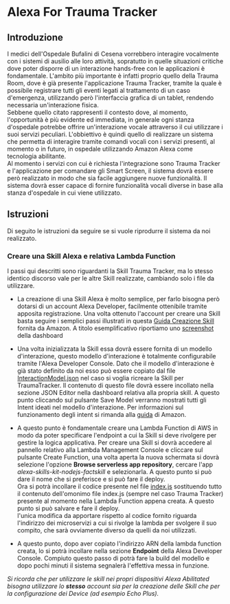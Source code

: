[logo]: https://github.com/DiegoPergolini/AlexaForTraumaTracker/tree/master/images/logo.png "Alexa For Trauma Tracker"
# Alexa For Trauma Tracker
## Introduzione
I medici dell'Ospedale Bufalini di Cesena vorrebbero interagire vocalmente con i sistemi di ausilio alle loro attività, sopratutto in quelle situazioni critiche dove poter disporre di un interazione hands-free con le applicazioni è fondamentale. L'ambito più importante è infatti proprio quello della Trauma Room, dove è già presente l'applicazione Trauma Tracker, tramite la quale è possibile registrare tutti gli eventi legati al trattamento di un caso d'emergenza, utilizzando però l'interfaccia grafica di un tablet, rendendo necessaria un'interazione fisica.<br/>
Sebbene quello citato rappresenti il contesto dove, al momento, l'opportunità è più evidente ed immediata, in generale ogni stanza d'ospedale potrebbe offrire un'interazione vocale attraverso il cui utilizzare i suoi servizi peculiari. 
L'obbiettivo è quindi quello di realizzare un sistema che permetta di interagire tramite comandi vocali con i servizi presenti, al momento o in futuro, in ospedale utilizzando Amazon Alexa come tecnologia abilitante.<br/>
Al momento i servizi con cui è richiesta l'integrazione sono Trauma Tracker e l'applicazione per comandare gli Smart Screen, il sistema dovrà essere però realizzato in modo che sia facile aggiungere nuove funzionalità. Il sistema dovrà esser capace di fornire funzionalità vocali diverse in base alla stanza d'ospedale in cui viene utilizzato.
## Istruzioni
Di seguito le istruzioni da seguire se si vuole riprodurre il sistema da noi realizzato.
### Creare una Skill Alexa e relativa Lambda Function
I passi qui descritti sono riguardanti la Skill Trauma Tracker, ma lo stesso identico discorso vale per le altre Skill realizzate, cambiando solo i file da utilizzare.
- La creazione di una Skill Alexa è molto semplice, per farlo bisogna però dotarsi di un account Alexa Developer, facilmente ottenibile tramite apposita registrazione. Una volta ottenuto l'account per creare una Skill basta seguire i semplici passi illustrati in questa [Guida Creazione Skill](https://developer.amazon.com/docs/devconsole/create-a-skill-and-choose-the-interaction-model.html) fornita da Amazon. A titolo esemplificativo riportiamo uno [screenshot](https://github.com/DiegoPergolini/AlexaForTraumaTracker/tree/master/images/AlexaConsoleJsonEditor.png) della dashboard

- Una volta inizializzata la Skill essa dovrà essere fornita di un modello d'interazione, questo modello d'interazione è totalmente configurabile tramite l'Alexa Developer Console. Dato che il modello d'interazione è già stato definito da noi esso può essere copiato dal file [InteractionModel.json](https://github.com/DiegoPergolini/AlexaForTraumaTracker/tree/master/alexa/TraumaTracker/InteractionModel.json) nel caso si voglia ricreare la Skill per TraumaTracker. Il contenuto di questo file dovrà essere incollato nella sezione JSON Editor nella dashboard relativa alla propria skill. A questo punto cliccando sul pulsante Save Model verranno mostrati tutti gli Intent ideati nel modello d'interazione. Per informazioni sul funzionamento degli intent si rimanda alla [guida](https://developer.amazon.com/docs/custom-skills/create-the-interaction-model-for-your-skill.html) di Amazon.

- A questo punto è fondamentale creare una Lambda Function di AWS in modo da poter specificare l'endpoint a cui la Skill si deve rivolgere per gestire la logica applicativa. Per creare una Skill si dovrà accedere al pannello relativo alla Lambda Management Console e cliccare sul pulsante Create Function, una volta aperta la nuova schermata si dovrà selezione l'opzione __Browse serverless app repository__, cercare l'app _alexa-skills-kit-nodejs-factskill_ e selezionarla. A questo punto si può dare il nome che si preferisce e si può fare il deploy.<br/>Ora si potrà incollare il codice presente nel file [index.js](https://github.com/DiegoPergolini/AlexaForTraumaTracker/tree/master/alexa/TraumaTracker/lambda/index.js) sostituendo tutto il contenuto dell'omonimo file index.js (sempre nel caso Trauma Tracker) presente al momento nella Lambda Function appena creata. A questo punto si può salvare e fare il deploy. <br/> l'unica modifica da apportare rispetto al codice fornito riguarda l'indirizzo dei microservizi a cui si rivolge la lambda per svolgere il suo compito, che sarà ovviamente diverso da quelli da noi utilizzati.

- A questo punto, dopo aver copiato l'indirizzo ARN della lambda function creata, lo si potrà incollare nella sezione __Endpoint__ della Alexa Developer Console. Compiuto questo passo di potrà fare la build del modello e dopo pochi minuti il sistema segnalerà l'effettiva messa in funzione.

_Si ricorda che per utilizzare le skill nei propri dispositivi Alexa Abilitated bisogna utilizzare lo __stesso__ account sia per la creazione delle Skill che per la configurazione dei Device (ad esempio Echo Plus)._
